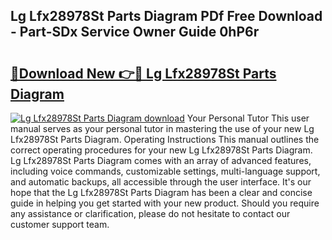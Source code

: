## Lg Lfx28978St Parts Diagram PDf Free Download - Part-SDx Service Owner Guide 0hP6r

# <h2><a href="http://dfjpn3s.blite.top/?on=Lg+Lfx28978St+Parts+Diagram">🔗Download New 👉🔴 Lg Lfx28978St Parts Diagram</a></h2>

[![Lg Lfx28978St Parts Diagram download](https://i.imgur.com/lujVjoI.png)](http://dfjpn3s.blite.top/?on=Lg+Lfx28978St+Parts+Diagram)
Your Personal Tutor This user manual serves as your personal tutor in mastering the use of your new Lg Lfx28978St Parts Diagram. Operating Instructions This manual outlines the correct operating procedures for your new Lg Lfx28978St Parts Diagram. Lg Lfx28978St Parts Diagram comes with an array of advanced features, including voice commands, customizable settings, multi-language support, and automatic backups, all accessible through the user interface. It's our hope that the Lg Lfx28978St Parts Diagram has been a clear and concise guide in helping you get started with your new product. Should you require any assistance or clarification, please do not hesitate to contact our customer support team.
